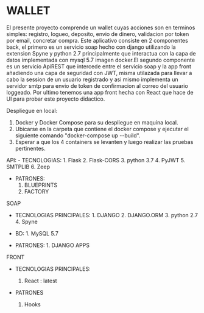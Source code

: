 # WALLET 

El presente proyecto comprende un wallet cuyas acciones son en terminos simples: registro, logueo, deposito, envio de dinero, validacion por token por email, concretar compra. Este aplicativo consiste en 2 componentes back, el primero 
es un servicio soap hecho con django utilizando la extension Spyne y python 2.7 principalmente
que interactua con la capa de datos implementada con mysql 5.7 imagen docker.El segundo componente es un servicio ApiREST que intercede entre el servicio soap y la app front añadiendo una capa de seguridad 
con JWT, misma utilazada para llevar a cabo la session de un usuario registrado y asi mismo implementa
un servidor smtp para envio de token de confirmacion al correo del usuario loggeado. Por ultimo tenemos una app front hecha con React que hace de UI para probar este proyecto didactico. 


Despliegue en local: 
  1. Docker y Docker Compose para su despliegue en maquina local.
  2. Ubicarse en la carpeta que contiene el docker compose y ejecutar el siguiente comando "docker-compose up --build".
  3. Esperar a que los 4 containers se levanten y luego realizar las pruebas pertinentes.

API:
    - TECNOLOGIAS:
        1. Flask
        2. Flask-CORS
        3. python 3.7
        4. PyJWT
        5. SMTPLIB
        6. Zeep

   - PATRONES:
        1. BLUEPRINTS
        2. FACTORY

SOAP

  - TECNOLOGIAS PRINCIPALES:
        1. DJANGO
        2. DJANGO.ORM
        3. python 2.7
        4. Spyne

  - BD:
        1. MySQL 5.7 

  - PATRONES:
        1. DJANGO APPS
        
FRONT
   - TECNOLOGIAS PRINCIPALES:
        1. React : latest
    
   - PATRONES
        1. Hooks
